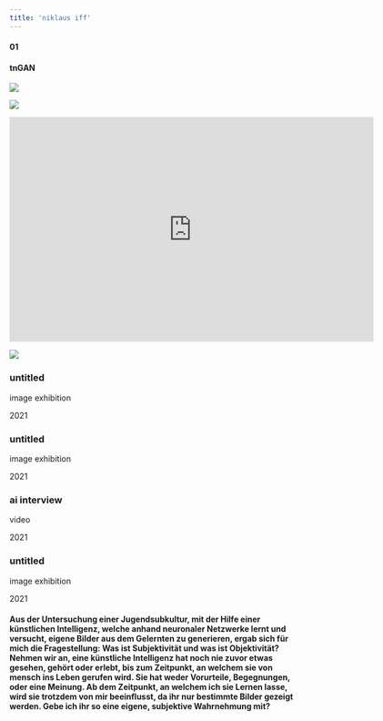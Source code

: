 ```yaml
---
title: 'niklaus iff'
---
```

<!-- number//title -->
<div class="work-col1">

#### 01

#### tnGAN

</div>

<!-- images -->
<div class="work-col2-3">
<div class="work-col2">

![](/images/tn.jpg)

![](/images/tnGAN_rip01.jpg)

<iframe title="vimeo-player" src="https://player.vimeo.com/video/666300916?h=50bb41fee8" width="640" height="395" frameborder="0" allowfullscreen></iframe>

![](/images/tnGAN_rip01.jpg)

</div>

<!-- image info -->
<!-- if video double div -->
<div class="work-col3">
<div>

### untitled

image exhibition

2021

</div>
<div>

### untitled

image exhibition

2021

</div>
<div>

### ai interview

video

2021

</div>
<div>
</div>
<div>

### untitled

image exhibition

2021

</div>
</div>
</div>

<!-- links -->
<div class="work-col4">

<!-- <a class="work-links" href="https://doc.niklausiff.ch/" target="_blank">doc</a> -->

<!-- <a class="work-links" href="https://github.com/nikischwdrtr/noindex" target="_blank">github</a> -->

</div>

<!-- text -->

#### Aus der Untersuchung einer Jugendsubkultur, mit der Hilfe einer künstlichen Intelligenz, welche anhand neuronaler Netzwerke lernt und versucht, eigene Bilder aus dem Gelernten zu generieren, ergab sich für mich die Fragestellung: Was ist Subjektivität und was ist Objektivität? Nehmen wir an, eine künstliche Intelligenz hat noch nie zuvor etwas gesehen, gehört oder erlebt, bis zum Zeitpunkt, an welchem sie von mensch ins Leben gerufen wird. Sie hat weder Vorurteile, Begegnungen, oder eine Meinung. Ab dem Zeitpunkt, an welchem ich sie Lernen lasse, wird sie trotzdem von mir beeinflusst, da ihr nur bestimmte Bilder gezeigt werden. Gebe ich ihr so eine eigene, subjektive Wahrnehmung mit?